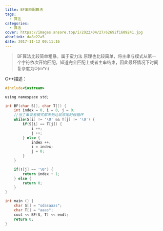 ```yaml
---
title: BF串匹配算法
tags:
  - 算法
categories:
  - 算法
cover: https://images.ansore.top/i/2022/04/27/62692f1609241.jpg
abbrlink: da8e22a5
date: 2017-11-12 00:11:16
---
```


> BF算法比较简单粗暴，属于蛮力法 原理也比较简单，将主串与模式从第一个字符依次开始匹配，知道完全匹配上或者主串结束，因此最坏情况下时间复杂度为O(m*n)

C++描述：

<!-- more -->

```c
#include<iostream>

using namespace std;

int BF(char S[], char T[]) {
    int index = 0, i = 0, j = 0;
    //当主串或者模式都未到达最末尾时候循环
    while(S[i] != '\0' && T[j] != '\0') {
        if(S[i] == T[j]) {
            i ++;
            j ++;
        } else {
            index ++;
            i = index;
            j = 0;
        }
    }

    if(T[j] == '\0') {
        return index + 1;
    } else {
        return 0;
    }
}

int main () {
    char S[] = "sdasaaas";
    char T[] = "aaas";
    cout << BF(S, T) << endl;
    return 0;
}
```
